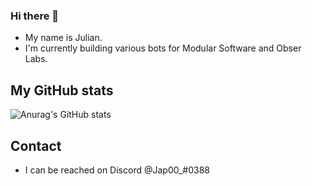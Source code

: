 ### Hi there 👋

- My name is Julian.
- I'm currently building various bots for Modular Software and Obser Labs.

## My GitHub stats

![Anurag's GitHub stats](https://github-readme-stats.vercel.app/api?username=jpall12&count_private=true&theme=tokyonight&include_all_commits=true)

## Contact

- I can be reached on Discord @Jap00_#0388
